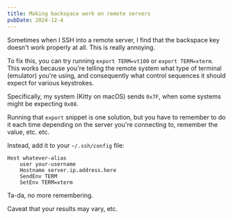 ```yaml
---
title: Making backspace work on remote servers
pubDate: 2024-12-4
---
```


Sometimes when I SSH into a remote server, I find that the backspace key doesn't work properly at all. This is really annoying.

To fix this, you can try running `export TERM=vt100` or `export TERM=xterm`. This works because you're telling the remote system what type of terminal (emulator) you're using, and consequently what control sequences it should expect for various keystrokes.

Specifically, my system (Kitty on macOS) sends `0x7F`, when some systems might be expecting `0x08`.

Running that `export` snippet is one solution, but you have to remember to do it each time depending on the server you're connecting to, remember the value, etc. etc.

Instead, add it to your `~/.ssh/config` file:

```
Host whatever-alias
    user your-username
    Hostname server.ip.address.here
    SendEnv TERM
    SetEnv TERM=xterm
```

Ta-da, no more remembering.

Caveat that your results may vary, etc.